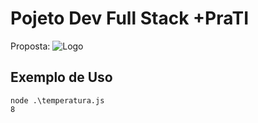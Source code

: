 # Pojeto Dev Full Stack +PraTI

Proposta:
![Logo](https://i.imgur.com/y0M3hpO.png)


## Exemplo de Uso

```terminal
node .\temperatura.js
8
```

